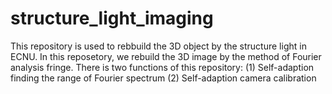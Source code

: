 # structure_light_imaging
This repository is used to rebbuild the 3D object by the structure light in ECNU. In this reposetory, we rebuild the 3D image by the method of Fourier analysis fringe.
There is two functions of this repository:
(1) Self-adaption finding the range of Fourier spectrum
(2) Self-adaption camera calibration
